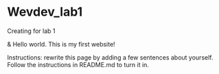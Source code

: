# Wevdev_lab1
Creating for lab 1
<!DOCTYPE html>
<html lang="en">
<head>
  <meta charset="utf-8">
  <title>Internet Technologies and Web Design</title>
</head>
<body>
  <p>&amp; Hello world. This is my first website!</p>
  <p>Instructions: rewrite this page by adding a few sentences about yourself. Follow the instructions in README.md to turn it in.</p>
</body>
</html>
